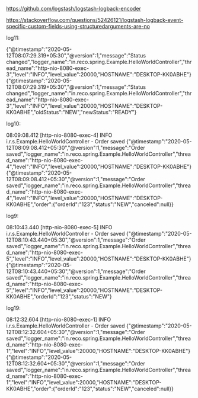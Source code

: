 https://github.com/logstash/logstash-logback-encoder

https://stackoverflow.com/questions/52426121/logstash-logback-event-specific-custom-fields-using-structuredarguments-are-no



log11:

{"@timestamp":"2020-05-12T08:07:29.319+05:30","@version":1,"message":"Status changed","logger_name":"in.reco.spring.Example.HelloWorldController","thread_name":"http-nio-8080-exec-3","level":"INFO","level_value":20000,"HOSTNAME":"DESKTOP-KK0ABHE"}
{"@timestamp":"2020-05-12T08:07:29.319+05:30","@version":1,"message":"Status changed","logger_name":"in.reco.spring.Example.HelloWorldController","thread_name":"http-nio-8080-exec-3","level":"INFO","level_value":20000,"HOSTNAME":"DESKTOP-KK0ABHE","oldStatus":"NEW","newStatus":"READY"}


log10:

08:09:08.412 [http-nio-8080-exec-4] INFO  i.r.s.Example.HelloWorldController - Order saved
{"@timestamp":"2020-05-12T08:09:08.412+05:30","@version":1,"message":"Order saved","logger_name":"in.reco.spring.Example.HelloWorldController","thread_name":"http-nio-8080-exec-4","level":"INFO","level_value":20000,"HOSTNAME":"DESKTOP-KK0ABHE"}
{"@timestamp":"2020-05-12T08:09:08.412+05:30","@version":1,"message":"Order saved","logger_name":"in.reco.spring.Example.HelloWorldController","thread_name":"http-nio-8080-exec-4","level":"INFO","level_value":20000,"HOSTNAME":"DESKTOP-KK0ABHE","order":{"orderId":"123","status":"NEW","canceled":null}}


log9:

08:10:43.440 [http-nio-8080-exec-5] INFO  i.r.s.Example.HelloWorldController - Order saved
{"@timestamp":"2020-05-12T08:10:43.440+05:30","@version":1,"message":"Order saved","logger_name":"in.reco.spring.Example.HelloWorldController","thread_name":"http-nio-8080-exec-5","level":"INFO","level_value":20000,"HOSTNAME":"DESKTOP-KK0ABHE"}
{"@timestamp":"2020-05-12T08:10:43.440+05:30","@version":1,"message":"Order saved","logger_name":"in.reco.spring.Example.HelloWorldController","thread_name":"http-nio-8080-exec-5","level":"INFO","level_value":20000,"HOSTNAME":"DESKTOP-KK0ABHE","orderId":"123","status":"NEW"}


log19:

08:12:32.604 [http-nio-8080-exec-1] INFO  i.r.s.Example.HelloWorldController - Order saved
{"@timestamp":"2020-05-12T08:12:32.604+05:30","@version":1,"message":"Order saved","logger_name":"in.reco.spring.Example.HelloWorldController","thread_name":"http-nio-8080-exec-1","level":"INFO","level_value":20000,"HOSTNAME":"DESKTOP-KK0ABHE"}
{"@timestamp":"2020-05-12T08:12:32.604+05:30","@version":1,"message":"Order saved","logger_name":"in.reco.spring.Example.HelloWorldController","thread_name":"http-nio-8080-exec-1","level":"INFO","level_value":20000,"HOSTNAME":"DESKTOP-KK0ABHE","order":{"orderId":"123","status":"NEW","canceled":null}}
